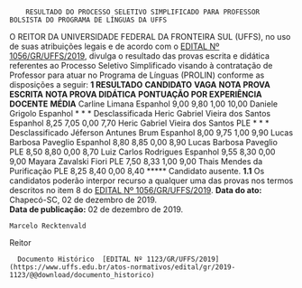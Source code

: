         RESULTADO DO PROCESSO SELETIVO SIMPLIFICADO PARA PROFESSOR BOLSISTA DO PROGRAMA DE LÍNGUAS DA UFFS  

 O REITOR DA UNIVERSIDADE FEDERAL DA FRONTEIRA SUL (UFFS), no uso de suas atribuições legais e de acordo com o [EDITAL Nº 1056/GR/UFFS/2019](https://www.uffs.edu.br/atos-normativos/edital/gr/2019-1056), divulga o resultado das provas escrita e didática referentes ao Processo Seletivo Simplificado visando à contratação de Professor para atuar no Programa de Línguas (PROLIN) conforme as disposições a seguir:     **1 RESULTADO**      **CANDIDATO**      **VAGA**     **NOTA PROVA ESCRITA**     **NOTA PROVA DIDÁTICA**     **PONTUAÇÃO POR EXPERIÊNCIA DOCENTE**     **MÉDIA**      Carline Limana   Espanhol   9,00   9,80   1,00   10,00     Daniele Grigolo   Espanhol   *   *   *   Desclassificada     Heric Gabriel Vieira dos Santos   Espanhol   8,25   7,05   0,00   7,70     Heric Gabriel Vieira dos Santos   PLE   *   *   *   Desclassificado     Jéferson Antunes Brum   Espanhol   8,00   9,75   1,00   9,90     Lucas Barbosa Paveglio   Espanhol   8,80   8,85   0,00   8,90     Lucas Barbosa Paveglio   PLE   8,50   8,80   0,00   8,70     Luiz Carlos Rodrigues   Espanhol   9,55   8,30   0,00   9,00     Mayara Zavalski Fiori   PLE   7,50   8,33   1,00   9,00     Thais Mendes da Purificação   PLE   8,25   8,40   0,00   8,40     *****  Candidato ausente.  **1.1**  Os candidatos poderão interpor recurso a qualquer uma das provas nos termos descritos no item 8 do [EDITAL Nº 1056/GR/UFFS/2019](https://www.uffs.edu.br/atos-normativos/edital/gr/2019-1056).        **Data do ato:** Chapecó-SC, 02 de dezembro de 2019.   
 **Data de publicação:**  02 de dezembro de 2019. 

    Marcelo Recktenvald   
 Reitor 

      Documento Histórico  [EDITAL Nº 1123/GR/UFFS/2019](https://www.uffs.edu.br/atos-normativos/edital/gr/2019-1123/@@download/documento_historico)     
      